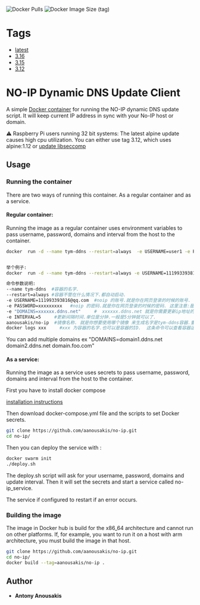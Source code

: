 ![Docker Pulls](https://img.shields.io/docker/pulls/aanousakis/no-ip?style=plastic)
![Docker Image Size (tag)](https://img.shields.io/docker/image-size/aanousakis/no-ip/latest)

# Tags

- [latest](https://github.com/aanousakis/no-ip/blob/3.16/Dockerfile)
- [3.16](https://github.com/aanousakis/no-ip/blob/3.16/Dockerfile)
- [3.15](https://github.com/aanousakis/no-ip/blob/3.15/Dockerfile)
- [3.12](https://github.com/aanousakis/no-ip/blob/3.12/Dockerfile)

# NO-IP Dynamic DNS Update Client

A simple [Docker container](https://hub.docker.com/r/aanousakis/no-ip) for running the NO-IP dynamic DNS update script. It will keep current IP address in sync with your No-IP host or domain.

⚠️ Raspberry Pi users running 32 bit systems: The latest alpine update causes high cpu utilization. You can either use tag 3.12, which uses alpine:1.12 or [update libseccomp](https://github.com/alpinelinux/docker-alpine/issues/135#issuecomment-812287338)

## Usage

### Running  the container
   
There are two ways of running this container. As a regular container and as a service.

#### Regular container:
Running the image as a regular container uses environment variables to pass username, password, domains and interval from the host to the container. 



```bash
docker  run -d --name tym-ddns --restart=always  -e USERNAME=user1 -e PASSWORD=123 -e "DOMAINS=domain1.ddns.net" -e INTERVAL=5 aanousakis/no-ip


举个例子:
docker  run -d --name tym-ddns --restart=always -e USERNAME=111993393816@qq.com -e PASSWORD=xxxxxxxxx -e "DOMAINS=xxxxxx.ddns.net" -e INTERVAL=5 aanousakis/no-ip

命令参数说明:
--name tym-ddns  #容器的名字.
--restart=always #容器不管在什么情况下.都自动启动.
-e USERNAME=111993393816@qq.com  #noip 的账号.就是你在网页登录的时候的账号.
-e PASSWORD=xxxxxxxxx   #noip 的密码.就是你在网页登录的时候的密码. 这里注意:是明文的密码.
-e "DOMAINS=xxxxxx.ddns.net"     #  xxxxxx.ddns.net 就是你需要更新ip地址的域名.
-e INTERVAL=5     #更新间隔时间.单位是分钟.一般是5分钟就可以了.
aanousakis/no-ip  #镜像名称. 就是你想要使用哪个镜像 来生成名字是tym-ddns容器.重点是镜像.
docker logs xxx		#xxx 为容器的名字.也可以是容器的ID.  这条命令可以查看容器运行的日志.查看容器成功与否.
```
You can add multiple domains ex "DOMAINS=domain1.ddns.net domain2.ddns.net domain.foo.com"

#### As a service:
Running the image as a service uses secrets to pass username, password, domains and interval from the host to the container.

First you have to install docker compose

[installation instructions](https://docs.docker.com/compose/install/)

Then download docker-compose.yml file and the scripts to set Docker secrets. 

```bash
git clone https://github.com/aanousakis/no-ip.git    
cd no-ip/
```

Then you can deploy the service with :


```bash
docker swarm init
./deploy.sh 
```
The deploy.sh script will ask for your username, password, domains and update interval. Then it will set the secrets and start a service called no-ip_service. 

The service if configured to restart if an error occurs.


### Building the image
The image in Docker hub is build for the x86_64 architecture and cannot run on other platforms. If, for example, you want to run it on a host with arm architecture, you must build the image in that host.

```bash
git clone https://github.com/aanousakis/no-ip.git    
cd no-ip/
docker build --tag=aanousakis/no-ip .

```
## Author

* **Antony Anousakis**
